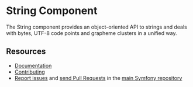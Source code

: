 String Component
================

The String component provides an object-oriented API to strings and deals
with bytes, UTF-8 code points and grapheme clusters in a unified way.

Resources
---------

* [Documentation](https://symfony.com/doc/current/components/string.html)
* [Contributing](https://symfony.com/doc/current/contributing/index.html)
* [Report issues](https://github.com/symfony/symfony/issues) and
  [send Pull Requests](https://github.com/symfony/symfony/pulls)
  in the [main Symfony repository](https://github.com/symfony/symfony)
